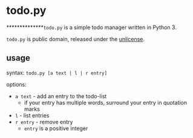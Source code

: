 # <span>todo.py</span>

**************`todo.py` is a simple todo manager written in Python 3.

`todo.py` is public domain, released under the [unlicense](https://unlicense.org/).

## usage

syntax: `todo.py [a text | l | r entry]`

options:

* `a text` - add an entry to the todo-list
    * if your entry has multiple words, surround your entry in quotation marks
* `l` - list entries
* `r entry` - remove entry
    * `entry` is a positive integer
